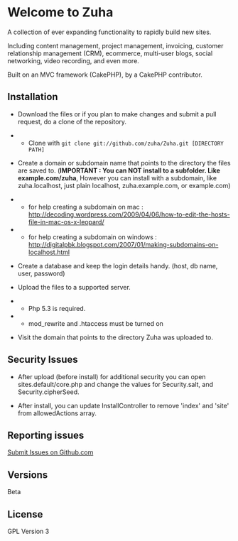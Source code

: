 # Welcome to Zuha
A collection of ever expanding functionality to rapidly build new sites.

Including content management, project management, invoicing, customer relationship management (CRM), ecommerce, multi-user blogs, social networking, video recording, and even more.

Built on an MVC framework (CakePHP), by a CakePHP contributor.


## Installation

* Download the files or if you plan to make changes and submit a pull request, do a clone of the repository.

* * Clone with `git clone git://github.com/zuha/Zuha.git [DIRECTORY PATH]`

* Create a domain or subdomain name that points to the directory the files are saved to. (**IMPORTANT : You can NOT install to a subfolder.  Like example.com/zuha**, However you can install with a subdomain, like zuha.localhost, just plain localhost, zuha.example.com, or example.com)

* * for help creating a subdomain on mac : http://decoding.wordpress.com/2009/04/06/how-to-edit-the-hosts-file-in-mac-os-x-leopard/

* * for help creating a subdomain on windows : http://digitalpbk.blogspot.com/2007/01/making-subdomains-on-localhost.html

* Create a database and keep the login details handy. (host, db name, user, password)

* Upload the files to a supported server. 
* * Php 5.3 is required. 
* * mod_rewrite and .htaccess must be turned on

* Visit the domain that points to the directory Zuha was uploaded to.

## Security Issues

* After upload (before install) for additional security you can open sites.default/core.php and change the values for Security.salt, and Security.cipherSeed.
 
* After install, you can update InstallController to remove 'index' and 'site' from allowedActions array.

## Reporting issues

[Submit Issues on Github.com](https://github.com/zuha/zuha/issues) 

## Versions

Beta

## License

GPL Version 3